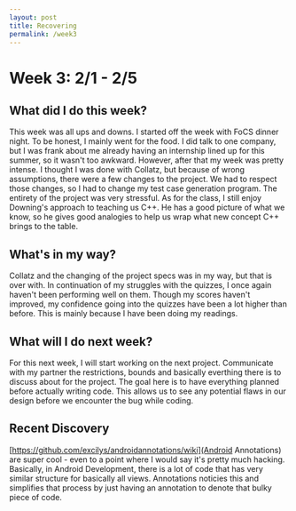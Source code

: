 ```yaml
---
layout: post
title: Recovering 
permalink: /week3
---
```


# Week 3: 2/1 - 2/5

## What did I do this week?

This week was all ups and downs. I started off the week with FoCS dinner night. To be honest, I mainly went for the food. I did talk to one company, but I was frank about me already having an internship lined up for this summer, so it wasn't too awkward. However, after that my week was pretty intense. I thought I was done with Collatz, but because of wrong assumptions, there were a few changes to the project. We had to respect those changes, so I had to change my test case generation program. The entirety of the project was very stressful. As for the class, I still enjoy Downing's approach to teaching us C++. He has a good picture of what we know, so he gives good analogies to help us wrap what new concept C++ brings to the table.

## What's in my way?

Collatz and the changing of the project specs was in my way, but that is over with. In continuation of my struggles with the quizzes, I once again haven't been performing well on them. Though my scores haven't improved, my confidence going into the quizzes have been a lot higher than before. This is mainly because I have been doing my readings. 

## What will I do next week?

For this next week, I will start working on the next project. Communicate with my partner the restrictions, bounds and basically everthing there is to discuss about for the project. The goal here is to have everything planned before actually writing code. This allows us to see any potential flaws in our design before we encounter the bug while coding. 

## Recent Discovery

[https://github.com/excilys/androidannotations/wiki](Android Annotations) are super cool - even to a point where I would say it's pretty much hacking. Basically, in Android Development, there is a lot of code that has very similar structure for basically all views. Annotations noticies this and simplifies that process by just having an annotation to denote that bulky piece of code. 
